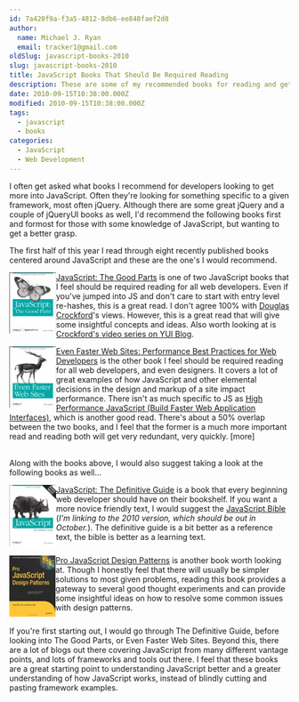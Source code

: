 ```yaml
---
id: 7a420f9a-f3a5-4812-8db6-ee848faef2d8
author:
  name: Michael J. Ryan
  email: tracker1@gmail.com
oldSlug: javascript-books-2010
slug: javascript-books-2010
title: JavaScript Books That Should Be Required Reading
description: These are some of my recommended books for reading and getting a better grasp on JavaScript.
date: 2010-09-15T10:38:00.000Z
modified: 2010-09-15T10:38:00.000Z
tags:
  - javascript
  - books
categories:
  - JavaScript
  - Web Development
---
```


<div>
	<p>
		I often get asked what books I recommend for developers looking to get 
		more into JavaScript.  Often they&apos;re looking for something specific to a 
		given framework, most often jQuery.  Although there are some great jQuery 
		and a couple of jQueryUI books as well, I&apos;d recommend the following books 
		first and formost for those with some knowledge of JavaScript, but wanting
		to get a better grasp.
	</p>
	<p>
		The first half of this year I read through eight recently published 
		books centered around JavaScript and these are the one&apos;s I would 
		recommend.  
	</p>
	<p>
		<div style="float:left;"><a href="http://www.amazon.com/gp/product/0596517742?ie=UTF8&amp;tag=frugcode-20&amp;linkCode=as2&amp;camp=1789&amp;creative=9325&amp;creativeASIN=0596517742" test="true"><img src="./files/javascript-the-good-parts.jpg" alt="Book Cover--JavaScript: The Good Parts" test="true"></a></div>
		<a href="http://www.amazon.com/gp/product/0596517742?ie=UTF8&amp;tag=frugcode-20&amp;linkCode=as2&amp;camp=1789&amp;creative=9325&amp;creativeASIN=0596517742" test="true">JavaScript: The Good Parts</a> 
		is one of two JavaScript books that I feel should be required reading for all 
		web developers.  Even if you&apos;ve jumped into JS and don&apos;t care to start 
		with entry level re-hashes, this is a great read.  I don&apos;t agree 100% 
		with <a href="http://javascript.crockford.com/" test="true">Douglas Crockford</a>&apos;s 
		views.  However, this is a great read that will give some insightful 
		concepts and ideas.  Also worth looking at is 
		<a href="http://www.yuiblog.com/crockford/" test="true">Crockford&apos;s video series on YUI Blog</a>.
		<br style="clear:left;">
	</p>
	<p style="clear:left;margin-top:1em;">
		<div style="float:left;"><a href="http://www.amazon.com/gp/product/0596522304?ie=UTF8&amp;tag=frugcode-20&amp;linkCode=as2&amp;camp=1789&amp;creative=9325&amp;creativeASIN=0596522304" test="true"><img src="./files/even-faster-web-sites.jpg" alt="Book Cover--Even Faster Web Sites" test="true"></a></div>
		<a href="http://www.amazon.com/gp/product/0596522304?ie=UTF8&amp;tag=frugcode-20&amp;linkCode=as2&amp;camp=1789&amp;creative=9325&amp;creativeASIN=0596522304" test="true">Even Faster Web Sites: Performance Best Practices for Web Developers</a> 
		is the other book I feel should be required reading for all web developers, 
		and even designers.  It covers a lot of great examples of how JavaScript 
		and other elemental decisions in the design and markup of a site impact 
		performance.  There isn&apos;t as much specific to JS as 
		<a href="http://www.amazon.com/gp/product/059680279X?ie=UTF8&amp;tag=frugcode-20&amp;linkCode=as2&amp;camp=1789&amp;creative=9325&amp;creativeASIN=059680279X" test="true">High Performance JavaScript (Build Faster Web Application Interfaces)</a>, 
		which is another good read. There&apos;s about a 50% overlap between the two 
		books, and I feel that the former is a much more important read and 
		reading both will get very redundant, very quickly. [more]
	</p>
	<p>
		<br>Along with the books above, I would also suggest taking a look at the following books as well...
<br>
	</p>
	<p>
		<div style="float:left;"><a href="http://www.amazon.com/gp/product/0596101996?ie=UTF8&amp;tag=frugcode-20&amp;linkCode=as2&amp;camp=1789&amp;creative=9325&amp;creativeASIN=0596101996" test="true"><img src="./files/javascript-the-definitive-guide.jpg" alt="Book Cover--JavaScript: The Definitive Guide" test="true"></a></div>
		<a href="http://www.amazon.com/gp/product/0596101996?ie=UTF8&amp;tag=frugcode-20&amp;linkCode=as2&amp;camp=1789&amp;creative=9325&amp;creativeASIN=0596101996" test="true">JavaScript: The Definitive Guide</a> 
		is a book that every beginning web developer should have on their bookshelf.  If you 
		want a more novice friendly text, I would suggest the 
		<a href="http://www.amazon.com/gp/product/0470526912?ie=UTF8&amp;tag=frugcode-20&amp;linkCode=as2&amp;camp=1789&amp;creative=9325&amp;creativeASIN=0470526912" test="true">JavaScript Bible</a>
		(<em>I&apos;m linking to the 2010 version, which should be out in October.</em>).  
		The definitive guide is a bit better as a reference text, the bible is 
		better as a learning text.
		<br style="clear:left;">
	</p>
	<p style="clear:left;margin-top:1em;">
		<div style="float:left;"><a href="http://www.amazon.com/gp/product/159059908X?ie=UTF8&amp;tag=frugcode-20&amp;linkCode=as2&amp;camp=1789&amp;creative=9325&amp;creativeASIN=159059908X" test="true"><img src="./files/pro-javascript-design-patterns.jpg" alt="Book Cover--Pro JavaScript Design Patterns" test="true"></a></div>
		<a href="http://www.amazon.com/gp/product/159059908X?ie=UTF8&amp;tag=frugcode-20&amp;linkCode=as2&amp;camp=1789&amp;creative=9325&amp;creativeASIN=159059908X" test="true">Pro JavaScript Design Patterns</a> is another book worth looking at.
		Though I honestly feel that there will usually be simpler solutions to 
		most given problems, reading this book provides a gateway to several good 
		thought experiments and can provide some insightful ideas on how to 
		resolve some common issues with design patterns.
		<br style="clear:left;">
	</p>
	<p>
		If you&apos;re first starting out, I would go through The 
		Definitive Guide, before looking into The Good Parts, or Even Faster 
		Web Sites.  Beyond this, there are a lot of blogs out there covering 
		JavaScript from many different vantage points, and lots of frameworks 
		and tools out there.  I feel that these books are a great starting 
		point to understanding JavaScript better and a greater understanding of 
		how JavaScript works, instead of blindly cutting and pasting framework 
		examples.
	</p>
</div>